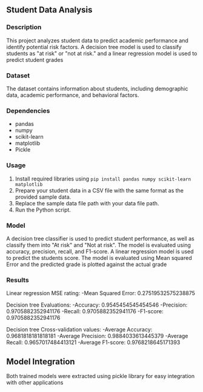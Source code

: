 ## Student Data Analysis

### Description
This project analyzes student data to predict academic performance and identify potential risk factors. A decision tree model is used to classify students as "at risk" or "not at risk." and a linear regression model is used to predict student grades

### Dataset
The dataset contains information about students, including demographic data, academic performance, and behavioral factors.

### Dependencies
* pandas
* numpy
* scikit-learn
* matplotlib
* Pickle

### Usage
1. Install required libraries using `pip install pandas numpy scikit-learn matplotlib`
2. Prepare your student data in a CSV file with the same format as the provided sample data.
3. Replace the sample data file path with your data file path.
4. Run the Python script.

### Model
A decision tree classifier is used to predict student performance, as well as classify them into "At risk" and "Not at risk". The model is evaluated using accuracy, precision, recall, and F1-score.
A linear regression model is used to predict the students score. The model is evaluated using Mean squared Error and the predicted grade is plotted against the actual grade

### Results
Linear regression MSE rating:
	-Mean Squared Error: 0.27519532575238875
 
Decision tree Evaluations: 
 	-Accuracy: 0.9545454545454546
	-Precision: 0.9705882352941176
	-Recall: 0.9705882352941176
	-F1-score: 0.9705882352941176
 
Decision tree Cross-validation values: 
	-Average Accuracy: 0.9681818181818181
	-Average Precision: 0.9884033613445379
	-Average Recall: 0.9657017484413121
	-Average F1-score: 0.9768218645171393


##  Model Integration
Both trained models were extracted using pickle library for easy integration with other applications 
